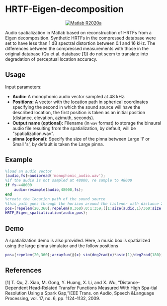 # HRTF-Eigen-decomposition
<p  align="center">
  <a  href="https://www.mathworks.com/products/matlab.html"  target="_blank">
    <img  src="https://img.shields.io/badge/Matlab-R2020a-blue.svg"  alt="Matlab R2020a">
  </a>
</p>

Audio spatialization in Matlab based on reconstruction of HRTFs from a Eigen decomposition. Synthetic HRTFs in the compressed database were set to have less than 1 dB spectral distortion between 0.1 and 16 kHz. The differences between the compressed measurements with those in the original database (Qu et al. database [1]) do not seem to translate into degradation of perceptual location accuracy. 

## Usage
Input parameters:
* **Audio:** A monophonic audio vector sampled at 48 kHz.
* **Positions:**  A vector with the location path in spherical coordinates specifying the second in which the sound source will have the described location, the first position is taken as an initial position (distance, elevation, azimuth, seconds).
* **Output name (optional):** Filename (in `wav` format) to storage the binaural audio file resulting from the spatialization, by default, will be "spatialization.wav".
* **pinna (optional):** Specify the size of the pinna between Large 'l' or Small 's', by default is taken the Large pinna.

## Example

```matlab
%load an audio vector
[audio,fs]=audioread('monophonic_audio.wav');
%if the audio is not sampled at 48000, re sample to 48000
if fs~=48000
	audio=resample(audio,48000,fs);
end
%create the location path of the sound source
%this path goes through the horizon around the listener with distance 20, elevation 0
pos=[repelem(20,360);repelem(0,360);0:1:359;([1:size(audio,1)/360:size(audio,1)]/48000)]';
HRTF_Eigen_spatialization(audio,pos);
```

## Demo

A spatialization demo is also provided. Here, a music box is spatialized using the large pinna simulator and the follow positions
```matlab
pos=[repelem(20,360);arrayfun(@(x) sin(deg2rad(x)*asin(1)/deg2rad(180))*60,[0:359]);0:359;([1:size(audio,1)/360:size(audio,1)]/48000)]';
```

## References
  [1] T.  Qu,  Z.  Xiao,  M.  Gong,  Y.  Huang,  X.  Li,  and  X.  Wu,  “Distance-Dependent Head-Related Transfer Functions Measured With High Spa-tial  Resolution  Using  a  Spark  Gap,”IEEE Trans. on Audio, Speech &Language Processing, vol. 17, no. 6, pp. 1124–1132, 2009.
